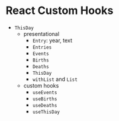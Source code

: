 # React Custom Hooks

* `ThisDay`
  * presentational
    * `Entry`: year, text
    * `Entries`
    * `Events`
    * `Births`
    * `Deaths`
    * `ThisDay`
    * `withList` and `List`
  * custom hooks
    * `useEvents`
    * `useBirths`
    * `useDeaths`
    * `useThisDay`
